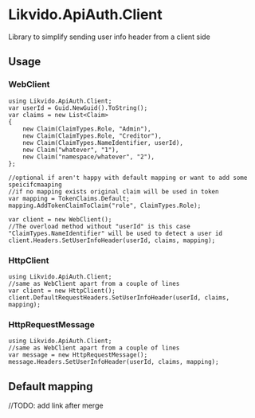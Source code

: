 # Likvido.ApiAuth.Client
Library to simplify sending user info header from a client side
## Usage
### WebClient
```
using Likvido.ApiAuth.Client;
var userId = Guid.NewGuid().ToString();
var claims = new List<Claim>
{
    new Claim(ClaimTypes.Role, "Admin"),
    new Claim(ClaimTypes.Role, "Creditor"),
    new Claim(ClaimTypes.NameIdentifier, userId),
    new Claim("whatever", "1"),
    new Claim("namespace/whatever", "2"),
};

//optional if aren't happy with default mapping or want to add some speicifcmaaping
//if no mapping exists original claim will be used in token
var mapping = TokenClaims.Default;
mapping.AddTokenClaimToClaim("role", ClaimTypes.Role);

var client = new WebClient();
//The overload method without "userId" is this case "ClaimTypes.NameIdentifier" will be used to detect a user id
client.Headers.SetUserInfoHeader(userId, claims, mapping);
```

### HttpClient
```
using Likvido.ApiAuth.Client;
//same as WebClient apart from a couple of lines
var client = new HttpClient();
client.DefaultRequestHeaders.SetUserInfoHeader(userId, claims, mapping);
```
### HttpRequestMessage
```
using Likvido.ApiAuth.Client;
//same as WebClient apart from a couple of lines
var message = new HttpRequestMessage();
message.Headers.SetUserInfoHeader(userId, claims, mapping);
```
## Default mapping
//TODO: add link after merge